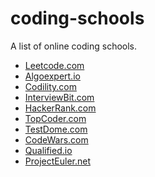 # coding-schools
A list of online coding schools.

<ul>
  <li><a target="_blank" href="https://www.leetcode.com">Leetcode.com</a></li>
  <li><a target="_blank" href="https://www.algoexpert.io">Algoexpert.io</a></li>
  <li><a target="_blank" href="https://www.codility.com">Codility.com</a></li>
  <li><a target="_blank" href="https://www.interviewbit.com">InterviewBit.com</a></li>
  <li><a target="_blank" href="https://www.hackerrank.com">HackerRank.com</a></li>
  <li><a target="_blank" href="https://www.topcoder.com">TopCoder.com</a></li>
  <li><a target="_blank" href="https://www.testdome.com">TestDome.com</a></li>
  <li><a target="_blank" href="https://www.codewars.com">CodeWars.com</a></li>
  <li><a target="_blank" href="https://www.qualified.io">Qualified.io</a></li>
  <li><a target="_blank" href="https://www.projecteuler.net">ProjectEuler.net</a></li>
</ul>
